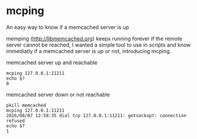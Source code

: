 # mcping

An easy way to know if a memcached server is up

memping (http://libmemcached.org) keeps running forever if the remote server cannot be reached, I wanted a simple tool to use in scripts and know immediatly if a memcached server is up or not, introducing mcping.

memcached server up and reachable

    mcping 127.0.0.1:11211
    echo $?
    0

memcached server down or not reachable

    pkill memcached
    mcping 127.0.0.1:11211
    2016/08/07 12:58:35 dial tcp 127.0.0.1:11211: getsockopt: connection refused
    echo $?
    1
